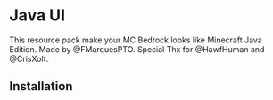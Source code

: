 # Java UI
This resource pack make your MC Bedrock looks like Minecraft Java Edition. Made by @FMarquesPTO. Special Thx for @HawfHuman and @CrisXolt.

## Installation
